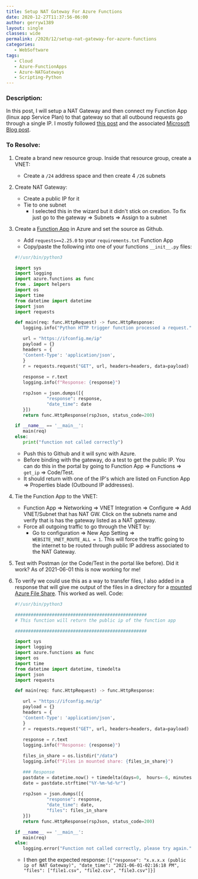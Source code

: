 ```yaml
---
title: Setup NAT Gateway For Azure Functions
date: 2020-12-27T11:37:56-06:00
author: gerryw1389
layout: single
classes: wide
permalink: /2020/12/setup-nat-gateway-for-azure-functions
categories:
   - WebSoftware
tags:
   - Cloud
   - Azure-FunctionApps
   - Azure-NATGateways
   - Scripting-Python
---
```

<!--more-->

### Description:

In this post, I will setup a NAT Gateway and then connect my Function App (linux app Service Plan) to that gateway so that all outbound requests go through a single IP. I mostly followed [this post](https://notetoself.tech/2020/11/21/azure-functions-with-a-static-outbound-ip-address/) and the associated [Microsoft Blog post](https://azure.github.io/AppService/2020/11/15/web-app-nat-gateway.html).

### To Resolve:

1. Create a brand new resource group. Inside that resource group, create a VNET:
   - Create a `/24` address space and then create 4 `/26` subnets

2. Create NAT Gateway:
   - Create a public IP for it
   - Tie to one subnet
     - I selected this in the wizard but it didn't stick on creation. To fix just go to the gateway => Subnets => Assign to a subnet

3. Create a [Function App](https://automationadmin.com/2021/01/function-app-source-control-pt-2/) in Azure and set the source as Github.

   - Add `requests==2.25.0` to your `requirements.txt` Function App
   - Copy/paste the following into one of your functions `__init__.py` files:

   ```python
   #!/usr/bin/python3

   import sys
   import logging
   import azure.functions as func
   from . import helpers
   import os
   import time
   from datetime import datetime
   import json
   import requests

   def main(req: func.HttpRequest) -> func.HttpResponse:
      logging.info("Python HTTP trigger function processed a request.")

      url = "https://ifconfig.me/ip"
      payload = {}
      headers = {
      'Content-Type': 'application/json',
      }
      r = requests.request("GET", url, headers=headers, data=payload)
      
      response = r.text
      logging.info(f"Response: {response}")

      rspJson = json.dumps([{ 
               "response": response,
               "date_time": date 
      }])
      return func.HttpResponse(rspJson, status_code=200)

   if __name__ == '__main__':
      main(req)
   else:
      print("function not called correctly")
   ```

   - Push this to Github and it will sync with Azure.
   - Before binding with the gateway, do a test to get the public IP. You can do this in the portal by going to Function App => Functions => `get_ip` => Code/Test.
   - It should return with one of the IP's which are listed on Function App => Properties blade (Outbound IP addresses).

4. Tie the Function App to the VNET:
   - Function App => Networking => VNET Integration => Configure => Add VNET/Subnet that has NAT GW. Click on the subnets name and verify that is has the gateway listed as a NAT gateway.
   - Force all outgoing traffic to go through the VNET by:
     - Go to configuration => New App Setting => `WEBSITE_VNET_ROUTE_ALL = 1`. This will force the traffic going to the internet to be routed through public IP address associated to the NAT Gateway.

5. Test with Postman (or the Code/Test in the portal like before). Did it work? As of 2021-06-01 this is now working for me!

6. To verify we could use this as a way to transfer files, I also added in a response that will give me output of the files in a directory for a [mounted Azure File Share](https://automationadmin.com/2021/01/azure-functions-mounting-storage/). This worked as well. Code:

   ```python
   #!/usr/bin/python3

   ##################################################
   # This function will return the public ip of the function app

   ##################################################

   import sys
   import logging
   import azure.functions as func
   import os
   import time
   from datetime import datetime, timedelta
   import json
   import requests

   def main(req: func.HttpRequest) -> func.HttpResponse:

      url = "https://ifconfig.me/ip"
      payload = {}
      headers = {
      'Content-Type': 'application/json',
      }
      r = requests.request("GET", url, headers=headers, data=payload)
         
      response = r.text
      logging.info(f"Response: {response}")

      files_in_share = os.listdir("/data")
      logging.info(f"Files in mounted share: {files_in_share}")

      ### Response
      pastdate = datetime.now() + timedelta(days=0,  hours=-6, minutes=0)
      date = pastdate.strftime("%Y-%m-%d-%r")
      
      rspJson = json.dumps([{ 
               "response": response,
               "date_time": date,
               "files": files_in_share
      }])
      return func.HttpResponse(rspJson, status_code=200)

   if __name__ == '__main__':
      main(req)
   else:
      logging.error("Function not called correctly, please try again.")
   ```

   - I then get the expected response: `[{"response": "x.x.x.x (public ip of NAT Gateway)", "date_time": "2021-06-01-02:16:18 PM", "files": ["file1.csv", "file2.csv", "file3.csv"]}]`
